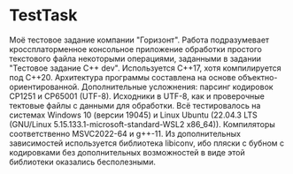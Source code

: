 # TestTask
Моё тестовое задание компании "Горизонт". 
Работа подразумевает кроссплаторменное консольное приложение обработки простого текстового файла некоторыми операциями, заданными в 
задании "Тестовое задание C++ dev". Используется C++17, хотя компилируется под C++20. Архитектура программы составлена на основе
объектно-ориентированной. 
Дополнительные усложнения: парсинг кодировок CP1251 и CP65001 (UTF-8). Исходники в UTF-8, как и проверочные тектовые файлы с данными
для обработки. Всё тестировалось на системах Windows 10 (версии 19045) и Linux Ubuntu (22.04.3 LTS (GNU/Linux 5.15.133.1-microsoft-standard-WSL2 x86_64)).
Компиляторы соответственно MSVC2022-64 и g++-11. Из дополнительных зависимостей используется библиотека libiconv, ибо пляски с бубном с кодировками
без дополнительных возможностей в виде этой библиотеки оказались бесполезными.
